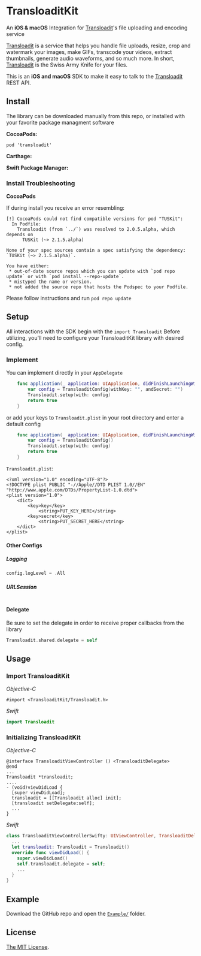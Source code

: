 # TransloaditKit

An **iOS & macOS** Integration for [Transloadit](https://transloadit.com)'s file uploading and encoding service

[Transloadit](https://transloadit.com) is a service that helps you handle file uploads, resize, crop and watermark your images, make GIFs, transcode your videos, extract thumbnails, generate audio waveforms, and so much more. In short, [Transloadit](https://transloadit.com) is the Swiss Army Knife for your files.

This is an **iOS and macOS** SDK to make it easy to talk to the [Transloadit](https://transloadit.com) REST API.

## Install

The library can be downloaded manually from this repo, or installed with your favorite package managment software

**CocoaPods:**

```shell
pod 'transloadit'
```

**Carthage:**

**Swift Package Manager:**

### Install Troubleshooting

**CocoaPods**

If during install you receive an error resembling:

```
[!] CocoaPods could not find compatible versions for pod "TUSKit":
  In Podfile:
    Transloadit (from `../`) was resolved to 2.0.5.alpha, which depends on
      TUSKit (~> 2.1.5.alpha)

None of your spec sources contain a spec satisfying the dependency: `TUSKit (~> 2.1.5.alpha)`.

You have either:
 * out-of-date source repos which you can update with `pod repo update` or with `pod install --repo-update`.
 * mistyped the name or version.
 * not added the source repo that hosts the Podspec to your Podfile.
 ```
 
 Please follow instructions and run `pod repo update`

## Setup

All interactions with the SDK begin with the `import Transloadit`
Before utilizing, you'll need to configure your TransloaditKit library with desired config.

### Implement

You can implement directly in your `AppDelegate`
```Swift
    func application(_ application: UIApplication, didFinishLaunchingWithOptions launchOptions: [UIApplication.LaunchOptionsKey: Any]?) -> Bool {
        var config = TransloaditConfig(withKey: "", andSecret: "")
        Transloadit.setup(with: config)
        return true
    }
```

or add your keys to `Transloadit.plist` in your root directory and enter a default config

```Swift
    func application(_ application: UIApplication, didFinishLaunchingWithOptions launchOptions: [UIApplication.LaunchOptionsKey: Any]?) -> Bool {
        var config = TransloaditConfig()
        Transloadit.setup(with: config)
        return true
    }
```

`Transloadit.plist`:

```plist
<?xml version="1.0" encoding="UTF-8"?>
<!DOCTYPE plist PUBLIC "-//Apple//DTD PLIST 1.0//EN" "http://www.apple.com/DTDs/PropertyList-1.0.dtd">
<plist version="1.0">
    <dict>
    	<key>key</key>
    	    <string>PUT_KEY_HERE</string>
    	<key>secret</key>
    	    <string>PUT_SECRET_HERE</string>
    </dict>
</plist>
```

#### Other Configs

##### Logging

```Swift
config.logLevel = .All
```

##### URLSession

```
```

#### Delegate

Be sure to set the delegate in order to receive proper callbacks from the library 

```Swift
Transloadit.shared.delegate = self
```

## Usage


### Import TransloaditKit

*Objective-C*
```objc
#import <TransloaditKit/Transloadit.h>
```

*Swift*
```Swift
import Transloadit
```

### Initializing TransloaditKit

*Objective-C*

```objc
@interface TransloaditViewController () <TransloaditDelegate>
@end
...
Transloadit *transloadit;
....
- (void)viewDidLoad {
  [super viewDidLoad];
  transloadit = [[Transloadit alloc] init];
  [transloadit setDelegate:self];
  ...
}
```

*Swift*

```Swift
class TransloaditViewControllerSwifty: UIViewController, TransloaditDelegate {
  ...
  let transloadit: Transloadit = Transloadit()
  override func viewDidLoad() {
    super.viewDidLoad()
    self.transloadit.delegate = self;
    ...
  }
}
```

## Example

Download the GitHub repo and open the [`Example/`](https://github.com/transloadit/TransloaditKit/tree/master/Example) folder.

## License

[The MIT License](LICENSE).
